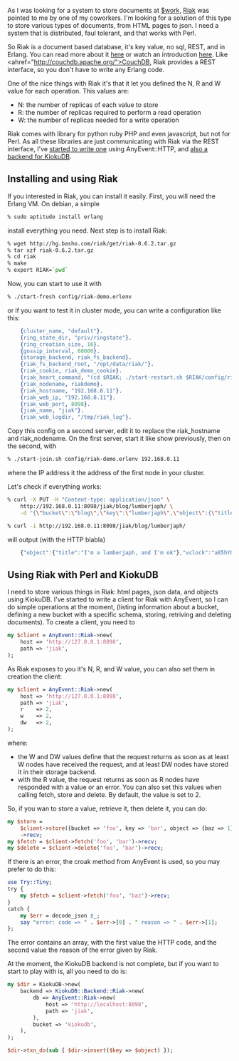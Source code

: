 As I was looking for a system to store documents at <a href="http://linkfluence.net">$work</a>, <a href="http://www.basho.com/Riak.html">Riak</a> was pointed to me by one of my coworkers. I'm looking for a solution of this type to store various types of documents, from HTML pages to json. I need a system that is distributed, faul tolerant, and that works with Perl.

So Riak is a document based database, it's key value, no sql, REST, and in Erlang. You can read more about it <a href="http://riak.basho.com/nyc-nosql/">here</a> or watch an introduction <a href="http://vimeo.com/6973519">here</a>. Like <ahref="http://couchdb.apache.org/">CouchDB</a>, Riak provides a REST interface, so you don't have to write any Erlang code.

One of the nice things with Riak it's that it let you defined the N, R and W value for each operation. This values are:

* N: the number of replicas of each value to store
* R: the number of replicas required to perform a read operation
* W: the number of replicas needed for a write operation

Riak comes with library for python ruby PHP and even javascript, but not for Perl. As all these libraries are just communicating with Riak via the REST interface, I've <a href="http://git.lumberjaph.net/p5-anyevent-riak.git/">started to write one</a> using AnyEvent::HTTP, and <a href="http://git.lumberjaph.net/p5-kiokudb-backend-riak.git/">also a backend for KiokuDB</a>.

## Installing and using Riak

If you interested in Riak, you can install it easily. First, you will need the Erlang VM. On debian, a simple

```bash
% sudo aptitude install erlang
```

install everything you need. Next step is to install Riak:

```bash
% wget http://hg.basho.com/riak/get/riak-0.6.2.tar.gz
% tar xzf riak-0.6.2.tar.gz
% cd riak
% make
% export RIAK=`pwd`
```

Now, you can start to use it with

```bash
% ./start-fresh config/riak-demo.erlenv
```

or if you want to test it in cluster mode, you can write a configuration like this:

```erlang
    {cluster_name, "default"}.
    {ring_state_dir, "priv/ringstate"}.
    {ring_creation_size, 16}.
    {gossip_interval, 60000}.
    {storage_backend, riak_fs_backend}.
    {riak_fs_backend_root, "/opt/data/riak/"}.
    {riak_cookie, riak_demo_cookie}.
    {riak_heart_command, "(cd $RIAK; ./start-restart.sh $RIAK/config/riak-demo.erlenv)"}.
    {riak_nodename, riakdemo}.
    {riak_hostname, "192.168.0.11"}.
    {riak_web_ip, "192.168.0.11"}.
    {riak_web_port, 8098}.
    {jiak_name, "jiak"}.
    {riak_web_logdir, "/tmp/riak_log"}.
```

Copy this config on a second server, edit it to replace the riak\_hostname and riak\_nodename. On the first server, start it like show previously, then on the second, with

```bash
% ./start-join.sh config/riak-demo.erlenv 192.168.0.11
```

where the IP address it the address of the first node in your cluster.

Let's check if everything works:

```bash
% curl -X PUT -H "Content-type: application/json" \
    http://192.168.0.11:8098/jiak/blog/lumberjaph/ \
    -d "{\"bucket\":\"blog\",\"key\":\"lumberjaph\",\"object\":{\"title\":\"I'm a lumberjaph, and I'm ok\"},\"links\":[]}"

% curl -i http://192.168.0.11:8098/jiak/blog/lumberjaph/
```

will output (with the HTTP blabla)

```javascript
    {"object":{"title":"I'm a lumberjaph, and I'm ok"},"vclock":"a85hYGBgzGDKBVIsbGubKzKYEhnzWBlCTs08wpcFAA==","lastmod":"Sun, 13 Dec 2009 20:28:04 GMT","vtag":"5YSzQ7sEdI3lABkEUFcgXy","bucket":"blog","key":"lumberjaph","links":[]}
```

## Using Riak with Perl and KiokuDB

I need to store various things in Riak: html pages, json data, and objects using KiokuDB. I've started to write a client for Riak with AnyEvent, so I can do simple operations at the moment, (listing information about a bucket, defining a new bucket with a specific schema, storing, retriving and deleting documents). To create a client, you need to

```perl
my $client = AnyEvent::Riak->new(
    host => 'http://127.0.0.1:8098',
    path => 'jiak',
);
```

As Riak exposes to you it's N, R, and W value, you can also set them in creation the client:

```perl
my $client = AnyEvent::Riak->new(
    host => 'http://127.0.0.1:8098',
    path => 'jiak',
    r    => 2,
    w    => 2,
    dw   => 2,
);
```

where:

* the W and DW values define that the request returns as soon as at least W nodes have received the request, and at least DW nodes have stored it in their storage backend.
* with the R value, the request returns as soon as R nodes have responded with a value or an error. You can also set this values when calling fetch, store and delete. By default, the value is set to 2.

So, if you wan to store a value, retrieve it, then delete it, you can do:

```perl
my $store =
    $client->store({bucket => 'foo', key => 'bar', object => {baz => 1},})
    ->recv;
my $fetch = $client->fetch('foo', 'bar')->recv;
my $delete = $client->delete('foo', 'bar')->recv;
```

If there is an error, the croak method from AnyEvent is used, so you may prefer to do this:

```perl
use Try::Tiny;
try {
    my $fetch = $client->fetch('foo', 'baz')->recv;
}
catch {
    my $err = decode_json $_;
    say "error: code => " . $err->[0] . " reason => " . $err->[1];
};
```

The error contains an array, with the first value the HTTP code, and the second value the reason of the error given by Riak.

At the moment, the KiokuDB backend is not complete, but if you want to start to play with is, all you need to do is:

```perl
my $dir = KiokuDB->new(
    backend => KiokuDB::Backend::Riak->new(
        db => AnyEvent::Riak->new(
            host => 'http://localhost:8098',
            path => 'jiak',
        ),
        bucket => 'kiokudb',
    ),
);

$dir->txn_do(sub { $dir->insert($key => $object) });
```
